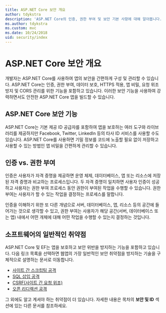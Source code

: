 ```yaml
---
title: ASP.NET Core 보안 개요
author: tdykstra
description: 'ASP.NET Core의 인증, 권한 부여 및 보안 기본 사항에 대해 알아봅니다.'
ms.author: tdykstra
ms.custom: mvc
ms.date: 10/24/2018
uid: security/index
---
```

# <a name="overview-of-aspnet-core-security"></a>ASP.NET Core 보안 개요

개발자는 ASP.NET Core를 사용하여 앱의 보안을 간편하게 구성 및 관리할 수 있습니다. ASP.NET Core는 인증, 권한 부여, 데이터 보호, HTTPS 적용, 앱 비밀, 요청 위조 방지 및 CORS 관리를 위한 기능을 포함하고 있습니다. 이러한 보안 기능을 사용하여 강력하면서도 안전한 ASP.NET Core 앱을 빌드할 수 있습니다.

## <a name="aspnet-core-security-features"></a>ASP.NET Core 보안 기능

ASP.NET Core는 기본 제공 ID 공급자를 포함하여 앱을 보호하는 여러 도구와 라이브러리를 제공하지만 Facebook, Twitter, LinkedIn 등의 타사 ID 서비스를 사용할 수도 있습니다. ASP.NET Core를 사용하면 기밀 정보를 코드에 노출할 필요 없이 저장하고 사용할 수 있는 방법인 앱 비밀을 간편하게 관리할 수 있습니다.

## <a name="authentication-vs-authorization"></a>인증 vs. 권한 부여

인증은 사용자가 자격 증명을 제공하면 운영 체제, 데이터베이스, 앱 또는 리소스에 저장된 자격 증명과 비교하는 프로세스입니다. 두 자격 증명이 일치하면 사용자 인증이 성공하고 사용자는 권한 부여 프로세스 동안 권한이 부여된 작업을 수행할 수 있습니다. 권한 부여는 사용자가 할 수 있는 작업을 결정하는 프로세스를 말합니다.

인증을 이해하기 위한 또 다른 개념으로 서버, 데이터베이스, 앱, 리소스 등의 공간에 들어가는 것으로 생각할 수 있고, 권한 부여는 사용자가 해당 공간(서버, 데이터베이스 또는 앱) 내에서 어떤 개체에 대해 어떤 작업을 수행할 수 있는지 결정하는 것입니다.

## <a name="common-vulnerabilities-in-software"></a>소프트웨어의 일반적인 취약점

ASP.NET Core 및 EF는 앱을 보호하고 보안 위반을 방지하는 기능을 포함하고 있습니다. 다음 링크 목록을 선택하면 웹앱의 가장 일반적인 보안 취약점을 방지하는 기술을 구체적으로 설명하는 문서로 이동합니다.

* [사이트 간 스크립팅 공격](xref:security/cross-site-scripting)
* [SQL 삽입 공격](/ef/core/querying/raw-sql)
* [CSRF(사이트 간 요청 위조)](xref:security/anti-request-forgery)
* [오픈 리디렉션 공격](xref:security/preventing-open-redirects)

그 외에도 알고 계셔야 하는 취약점이 더 있습니다. 자세한 내용은 목차의 **보안 및 ID** 섹션에 있는 다른 문서를 참조하세요.
